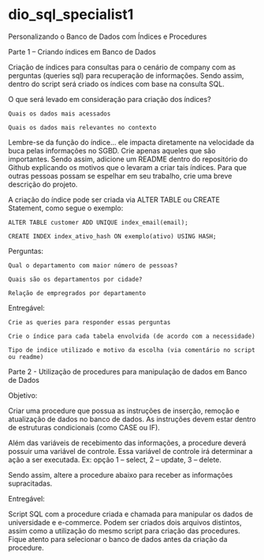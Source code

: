 # dio_sql_specialist1
Personalizando o Banco de Dados com Índices e Procedures


Parte 1 – Criando índices em Banco de Dados 

Criação de índices para consultas para o cenário de company com as perguntas (queries sql) para recuperação de informações. Sendo assim, dentro do script será criado os índices com base na consulta SQL.  

O que será levado em consideração para criação dos índices? 

    Quais os dados mais acessados 

    Quais os dados mais relevantes no contexto 

Lembre-se da função do índice... ele impacta diretamente na velocidade da buca pelas informações no SGBD. Crie apenas aqueles que são importantes. Sendo assim, adicione um README dentro do repositório do Github explicando os motivos que o levaram a criar tais índices. Para que outras pessoas possam se espelhar em seu trabalho, crie uma breve descrição do projeto. 

 

A criação do índice pode ser criada via ALTER TABLE ou CREATE Statement, como segue o exemplo: 

    ALTER TABLE customer ADD UNIQUE index_email(email); 

    CREATE INDEX index_ativo_hash ON exemplo(ativo) USING HASH; 

 

Perguntas:  

    Qual o departamento com maior número de pessoas? 

    Quais são os departamentos por cidade? 

    Relação de empregrados por departamento 

 

Entregável: 

    Crie as queries para responder essas perguntas 

    Crie o índice para cada tabela envolvida (de acordo com a necessidade) 

    Tipo de indice utilizado e motivo da escolha (via comentário no script ou readme) 

 

Parte 2 - Utilização de procedures para manipulação de dados em Banco de Dados 

Objetivo:  

Criar uma procedure que possua as instruções de inserção, remoção e atualização de dados no banco de dados. As instruções devem estar dentro de estruturas condicionais (como CASE ou IF).  

Além das variáveis de recebimento das informações, a procedure deverá possuir uma variável de controle. Essa variável de controle irá determinar a ação a ser executada. Ex: opção 1 – select, 2 – update, 3 – delete. 

 

Sendo assim, altere a procedure abaixo para receber as informações supracitadas. 

 

Entregável: 

Script SQL com a procedure criada e chamada para manipular os dados de universidade e e-commerce. Podem ser criados dois arquivos distintos, assim como a utilização do mesmo script para criação das procedures. Fique atento para selecionar o banco de dados antes da criação da procedure.  

 
